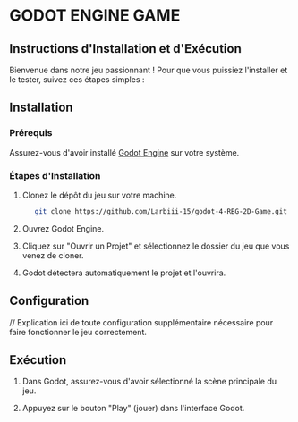 # GODOT ENGINE GAME

## Instructions d'Installation et d'Exécution

Bienvenue dans notre jeu passionnant ! Pour que vous puissiez l'installer et le tester, suivez ces étapes simples :

## Installation

### Prérequis

Assurez-vous d'avoir installé [Godot Engine](https://godotengine.org/) sur votre système.

### Étapes d'Installation

1. Clonez le dépôt du jeu sur votre machine.

    ```bash
       git clone https://github.com/Larbiii-15/godot-4-RBG-2D-Game.git
    ```

2. Ouvrez Godot Engine.

3. Cliquez sur "Ouvrir un Projet" et sélectionnez le dossier du jeu que vous venez de cloner.

4. Godot détectera automatiquement le projet et l'ouvrira.

## Configuration

// Explication ici de toute configuration supplémentaire nécessaire pour faire fonctionner le jeu correctement.

## Exécution

1. Dans Godot, assurez-vous d'avoir sélectionné la scène principale du jeu.

2. Appuyez sur le bouton "Play" (jouer) dans l'interface Godot.
